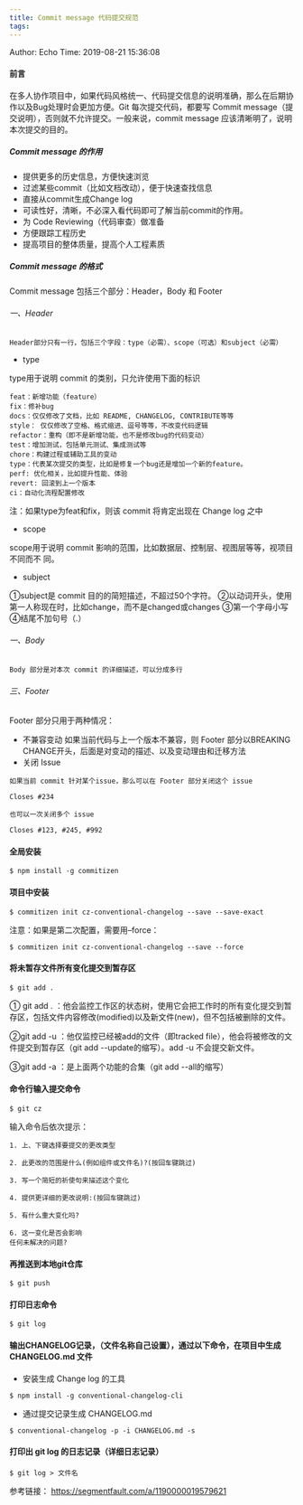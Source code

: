 ```yaml
---
title: Commit message 代码提交规范
tags:
---
```


Author: Echo
Time: 2019-08-21 15:36:08

#### 前言

在多人协作项目中，如果代码风格统一、代码提交信息的说明准确，那么在后期协作以及Bug处理时会更加方便。Git 每次提交代码，都要写 Commit message（提交说明），否则就不允许提交。一般来说，commit message 应该清晰明了，说明本次提交的目的。

##### Commit message 的作用
* 提供更多的历史信息，方便快速浏览
* 过滤某些commit（比如文档改动），便于快速查找信息
* 直接从commit生成Change log
* 可读性好，清晰，不必深入看代码即可了解当前commit的作用。
* 为 Code Reviewing（代码审查）做准备
* 方便跟踪工程历史
* 提高项目的整体质量，提高个人工程素质

##### Commit message 的格式

Commit message 包括三个部分：Header，Body 和 Footer

###### 一、Header
`
Header部分只有一行，包括三个字段：type（必需）、scope（可选）和subject（必需）
`

* type

 type用于说明 commit 的类别，只允许使用下面的标识

    feat：新增功能（feature）
    fix：修补bug
    docs：仅仅修改了文档，比如 README, CHANGELOG, CONTRIBUTE等等
    style： 仅仅修改了空格、格式缩进、逗号等等，不改变代码逻辑
    refactor：重构（即不是新增功能，也不是修改bug的代码变动）
    test：增加测试，包括单元测试、集成测试等
    chore：构建过程或辅助工具的变动
    type：代表某次提交的类型，比如是修复一个bug还是增加一个新的feature。
    perf: 优化相关，比如提升性能、体验
    revert: 回滚到上一个版本
    ci：自动化流程配置修改
注：如果type为feat和fix，则该 commit 将肯定出现在 Change log 之中

* scope

scope用于说明 commit 影响的范围，比如数据层、控制层、视图层等等，视项目不同而不  同。

* subject

①subject是 commit 目的的简短描述，不超过50个字符。
②以动词开头，使用第一人称现在时，比如change，而不是changed或changes
③第一个字母小写
④结尾不加句号（.）

###### 一、Body

`
Body 部分是对本次 commit 的详细描述，可以分成多行
`

###### 三、Footer
Footer 部分只用于两种情况：
* 不兼容变动
如果当前代码与上一个版本不兼容，则 Footer 部分以BREAKING CHANGE开头，后面是对变动的描述、以及变动理由和迁移方法
* 关闭 Issue

```
如果当前 commit 针对某个issue，那么可以在 Footer 部分关闭这个 issue

Closes #234

也可以一次关闭多个 issue

Closes #123, #245, #992
```

#### 全局安装
```
$ npm install -g commitizen
```
#### 项目中安装

```
$ commitizen init cz-conventional-changelog --save --save-exact
```
注意：如果是第二次配置，需要用–force：
```
$ commitizen init cz-conventional-changelog --save --force
```

#### 将未暂存文件所有变化提交到暂存区

```
$ git add .
```

① git add . ：他会监控工作区的状态树，使用它会把工作时的所有变化提交到暂存区，包括文件内容修改(modified)以及新文件(new)，但不包括被删除的文件。

②git add -u ：他仅监控已经被add的文件（即tracked file），他会将被修改的文件提交到暂存区（git add --update的缩写）。add -u 不会提交新文件。

③git add -a ：是上面两个功能的合集（git add --all的缩写）

#### 命令行输入提交命令
```
$ git cz
```
输入命令后依次提示：
```
1. 上、下键选择要提交的更改类型

2. 此更改的范围是什么(例如组件或文件名)?(按回车键跳过)

3. 写一个简短的祈使句来描述这个变化

4. 提供更详细的更改说明:(按回车键跳过)

5. 有什么重大变化吗?

6. 这一变化是否会影响
任何未解决的问题?
```
#### 再推送到本地git仓库

```
$ git push
```

#### 打印日志命令
```
$ git log
```
#### 输出CHANGELOG记录，（文件名称自己设置），通过以下命令，在项目中生成 CHANGELOG.md 文件

* 安装生成 Change log 的工具

```
$ npm install -g conventional-changelog-cli
```
* 通过提交记录生成 CHANGELOG.md

```
$ conventional-changelog -p -i CHANGELOG.md -s
```
#### 打印出 git log 的日志记录（详细日志记录）

```
$ git log > 文件名
```

参考链接： https://segmentfault.com/a/1190000019579621